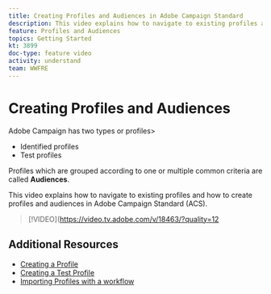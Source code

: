 ```yaml
---
title: Creating Profiles and Audiences in Adobe Campaign Standard
description: This video explains how to navigate to existing profiles and how to create profiles and audiences in Adobe Campaign Standard (ACS).
feature: Profiles and Audiences
topics: Getting Started
kt: 3899
doc-type: feature video
activity: understand
team: WWFRE
---
```


# Creating Profiles and Audiences

Adobe Campaign has two types or profiles>
* Identified profiles 
* Test profiles

Profiles which are grouped according to one or multiple common criteria are called **Audiences**.

This video explains how to navigate to existing profiles and how to create profiles and audiences in Adobe Campaign Standard (ACS).

>[!VIDEO](https://video.tv.adobe.com/v/18463/?quality=12

## Additional Resources

* [Creating a Profile](/help/acs/profiles-and-audiences/creating-a-profile.md)
* [Creating a Test Profile](/help/acs/profiles-and-audiences/test-profiles.md)
* [Importing Profiles with a workflow](/help/acs/managing-processes-and-data/importing-profiles.md)
